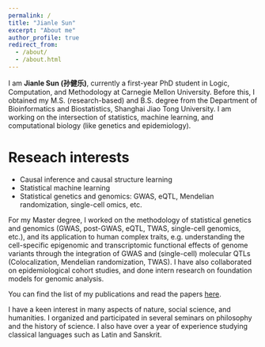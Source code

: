 ```yaml
---
permalink: /
title: "Jianle Sun"
excerpt: "About me"
author_profile: true
redirect_from: 
  - /about/
  - /about.html
---
```


I am **Jianle Sun (孙健乐)**, currently a first-year PhD student in Logic, Computation, and Methodology at Carnegie Mellon University. Before this, I obtained my M.S. (research-based) and B.S. degree from the Department of Bioinformatics and Biostatistics, Shanghai Jiao Tong University. I am working on the intersection of statistics, machine learning, and computational biology (like genetics and epidemiology).

Reseach interests
======
* Causal inference and causal structure learning
* Statistical machine learning
* Statistical genetics and genomics: GWAS, eQTL, Mendelian randomization, single-cell omics, etc.

For my Master degree, I worked on the methodology of statistical genetics and genomics (GWAS, post-GWAS, eQTL, TWAS, single-cell genomics, etc.), and its application to human complex traits, e.g. understanding the cell-specific epigenomic and transcriptomic functional effects of genome variants through the integration of GWAS and (single-cell) molecular QTLs (Colocalization, Mendelian randomization, TWAS). I have also collaborated on epidemiological cohort studies, and done intern research on foundation models for genomic analysis. 

You can find the list of my publications and read the papers [here](https://sjl-sjtu.github.io/publications/).

I have a keen interest in many aspects of nature, social science, and humanities. I organized and participated in several seminars on philosophy and the history of science. I also have over a year of experience studying classical languages such as Latin and Sanskrit.


